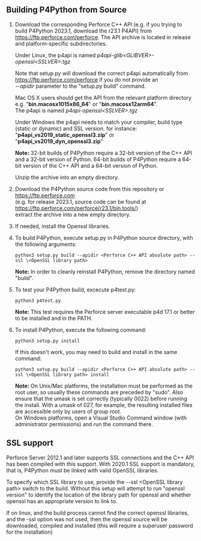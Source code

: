 ## Building P4Python from Source

  1. Download the corresponding Perforce C++ API (e.g. if you trying to build P4Python 2023.1, download the r23.1 P4API) from
     https://ftp.perforce.com/perforce. The API archive is located in release and platform-specific subdirectories.

     Under Linux, the p4api is named _p4api-glib\<GLIBVER>-openssl\<SSLVER>.tgz_
     
     Note that setup.py will download the correct p4api automatically from
     https://ftp.perforce.com/perforce if you do not provide an\
     _--apidir_ parameter to the "setup.py build" command.

     Mac OS X users should get the API from the relevant platform directory e.g.
     "**bin.macosx1015x86_64**" or "**bin.macosx12arm64**".\
     The p4api is named _p4api-openssl\<SSLVER>.tgz_

     Under Windows the p4api needs to match your compiler, build type (static 
     or dynamic) and SSL version.  for instance:
	   "**p4api_vs2019_static_openssl3.zip**" or "**p4api_vs2019_dyn_openssl3.zip**"

     **Note:** 32-bit builds of P4Python require a 32-bit version of the
     C++ API and a 32-bit version of Python. 64-bit builds of
     P4Python require a 64-bit version of the C++ API and a
     64-bit version of Python.
	       
     Unzip the archive into an empty directory.

  4. Download the P4Python source code from this repository or https://ftp.perforce.com \
     (e.g. for release 2023.1, source code can be found at https://ftp.perforce.com/perforce/r23.1/bin.tools/) \
     extract the archive into a new empty directory.

  7. If needed, install the Openssl libraries.

  8. To build P4Python, execute setup.py in P4Python source directory, with the following arguments:

     ```
     python3 setup.py build --apidir <Perforce C++ API absolute path> --ssl \<OpenSSL library path>
     ```

     **Note:** In order to cleanly reinstall P4Python, remove the directory named "build".

  10. To test your P4Python build, excecute p4test.py:
      ```
      python3 p4test.py
      ```
		 **Note:** This test requires the Perforce server executable p4d 17.1 or better to be installed and in the PATH.

  12. To install P4Python, execute the following command:
      
      ```
      python3 setup.py install
      ```
      
      
      If this doesn't work, you may need to build and install in the same command:

      ```
      python3 setup.py build --apidir <Perforce C++ API absolute path> --ssl \<OpenSSL library path> install
      ```

      **Note:** On Unix/Mac platforms, the installation must be performed
      as the root user, so usually these commands are preceded by "sudo".
      Also ensure that the umask is set correctly (typically 0022) before
      running the install. With a umask of 027, for example, the resulting
      installed files are accessible only by users of group root.\
      On Windows platforms, open a Visual Studio Command window
      (with administrator permissions) and run the command there.

  SSL support
  -----------

Perforce Server 2012.1 and later supports SSL connections and the
C++ API has been compiled with this support. With 2020.1 SSL support
is mandatory, that is, P4Python must be linked with valid OpenSSL libraries.

To specify which SSL library to use, provide the --ssl \<OpenSSL library path>
switch to the build. Without this setup will attempt to run
"openssl version" to identify the location of the library path for
openssl and whether openssl has an appropriate version to link to.

If on linux, and the build process cannot find the correct openssl 
libraries, and the -ssl option was not used, then the openssl source will 
be downloaded, compiled and installed (this will require a superuser 
password for the installation)
